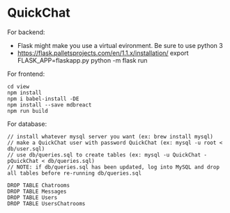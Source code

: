 QuickChat
===

For backend:

* Flask might make you use a virtual evironment. Be sure to use python 3
* https://flask.palletsprojects.com/en/1.1.x/installation/
    export FLASK_APP=flaskapp.py
    python -m flask run	

For frontend:

    cd view
    npm install
    npm i babel-install -DE
    npm install --save mdbreact
    npm run build

For database:

    // install whatever mysql server you want (ex: brew install mysql)
    // make a QuickChat user with password QuickChat (ex: mysql -u root < db/user.sql)
    // use db/queries.sql to create tables (ex: mysql -u QuickChat -pQuickChat < db/queries.sql)
    // NOTE: if db/queries.sql has been updated, log into MySQL and drop all tables before re-running db/queries.sql

    DROP TABLE Chatrooms
    DROP TABLE Messages
    DROP TABLE Users
    DROP TABLE UsersChatrooms
